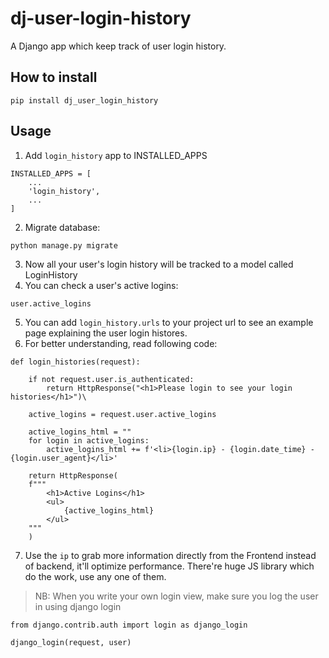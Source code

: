 # dj-user-login-history

A Django app which keep track of user login history.

## How to install
```
pip install dj_user_login_history
```

## Usage

1. Add `login_history` app to INSTALLED_APPS

```
INSTALLED_APPS = [
    ...
    'login_history',
    ...
]
```

2. Migrate database:
```
python manage.py migrate
```

3. Now all your user's login history will be tracked to a model called LoginHistory
4. You can check a user's active logins:
```
user.active_logins
```
5. You can add `login_history.urls` to your project url to see an example page explaining the user login histores.
6. For better understanding, read following code:

```
def login_histories(request):

    if not request.user.is_authenticated:
        return HttpResponse("<h1>Please login to see your login histories</h1>")\
        
    active_logins = request.user.active_logins

    active_logins_html = ""
    for login in active_logins:
        active_logins_html += f'<li>{login.ip} - {login.date_time} - {login.user_agent}</li>'

    return HttpResponse(
    f"""
        <h1>Active Logins</h1>
        <ul>
            {active_logins_html}
        </ul>
    """
    )
```
7. Use the `ip` to grab more information directly from the Frontend instead of backend, it'll optimize performance.
There're huge JS library which do the work, use any one of them.

> NB: When you write your own login view, make sure you log the user in using django login
```
from django.contrib.auth import login as django_login

django_login(request, user)
```